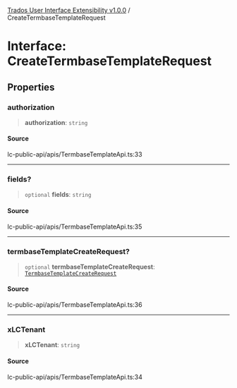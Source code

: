 [Trados User Interface Extensibility v1.0.0](../wiki/globals) / CreateTermbaseTemplateRequest

# Interface: CreateTermbaseTemplateRequest

## Properties

### authorization

> **authorization**: `string`

#### Source

lc-public-api/apis/TermbaseTemplateApi.ts:33

***

### fields?

> `optional` **fields**: `string`

#### Source

lc-public-api/apis/TermbaseTemplateApi.ts:35

***

### termbaseTemplateCreateRequest?

> `optional` **termbaseTemplateCreateRequest**: [`TermbaseTemplateCreateRequest`](../wiki/Interface.TermbaseTemplateCreateRequest)

#### Source

lc-public-api/apis/TermbaseTemplateApi.ts:36

***

### xLCTenant

> **xLCTenant**: `string`

#### Source

lc-public-api/apis/TermbaseTemplateApi.ts:34
